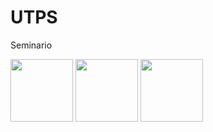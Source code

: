 # UTPS
Seminario
<p float="left">
  <img src="/imagen" width="100" />
  <img src="/imagen" width="100" /> 
  <img src="/imagen" width="100" />
</p>
